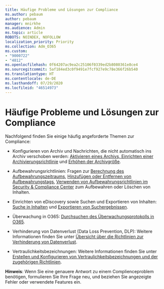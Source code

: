 ```yaml
---
title: Häufige Probleme und Lösungen zur Compliance
ms.author: pebaum
author: pebaum
manager: mnirkhe
ms.audience: Admin
ms.topic: article
ROBOTS: NOINDEX, NOFOLLOW
localization_priority: Priority
ms.collection: Adm_O365
ms.custom:
- "9000722"
- "4812"
ms.openlocfilehash: 0f64207ac9ea2c25106f0339ed2b8080361e8ce4
ms.sourcegitcommit: 5af184ed3c0f9491e7fcf927e9c78e366f26b540
ms.translationtype: HT
ms.contentlocale: de-DE
ms.lasthandoff: 07/29/2020
ms.locfileid: "46514973"
---
```

# <a name="compliance-common-issues-and-resolutions"></a>Häufige Probleme und Lösungen zur Compliance

Nachfolgend finden Sie einige häufig angeforderte Themen zur Compliance:

- Konfigurieren von Archiv und Nachrichten, die nicht automatisch ins Archiv verschoben werden: [Aktivieren eines Archivs, Einrichten einer Archivierungsrichtlinie](https://docs.microsoft.com/microsoft-365/compliance/enable-archive-mailboxes?view=o365-worldwide) und [Erhöhen der Archivgröße](https://docs.microsoft.com/microsoft-365/compliance/enable-unlimited-archiving?view=o365-worldwide).

- Aufbewahrungsrichtlinien: Fragen zur [Berechnung des Aufbewahrungszeitraums](https://docs.microsoft.com/exchange/security-and-compliance/messaging-records-management/retention-age), [Hinzufügen oder Entfernen von Aufbewahrungstags](https://docs.microsoft.com/exchange/security-and-compliance/messaging-records-management/add-or-remove-retention-tags), [Verwenden von Aufbewahrungsrichtlinien im Security & Compliance Center](https://docs.microsoft.com/microsoft-365/compliance/retention-policies?view=o365-worldwide) zum Aufbewahren oder Löschen von Inhalten.

- Einrichten von eDiscovery sowie Suchen und Exportieren von Inhalten: [Suche in Inhalten](https://docs.microsoft.com/microsoft-365/compliance/search-for-content?view=o365-worldwide) und [Exportieren von Suchergebnissen](https://docs.microsoft.com/microsoft-365/compliance/export-search-results?view=o365-worldwide).

- Überwachung in O365: [Durchsuchen des Überwachungsprotokolls in O365](https://docs.microsoft.com/microsoft-365/compliance/search-the-audit-log-in-security-and-compliance?view=o365-worldwide).

- Verhinderung von Datenverlust (Data Loss Prevention, DLP): Weitere Informationen finden Sie unter [Übersicht über die Richtlinien zur Verhinderung von Datenverlust](https://docs.microsoft.com/microsoft-365/compliance/data-loss-prevention-policies?view=o365-worldwide).
 
- Vertraulichkeitsbezeichnungen: Weitere Informationen finden Sie unter [Erstellen und Konfigurieren von Vertraulichkeitsbezeichnungen und der zugehörigen Richtlinien](https://docs.microsoft.com/microsoft-365/compliance/create-sensitivity-labels).

**Hinweis**: Wenn Sie eine genauere Antwort zu einem Complienceproblem benötigen, formulieren Sie Ihre Frage neu, und beziehen Sie angezeigte Fehler oder verwendete Features ein.
